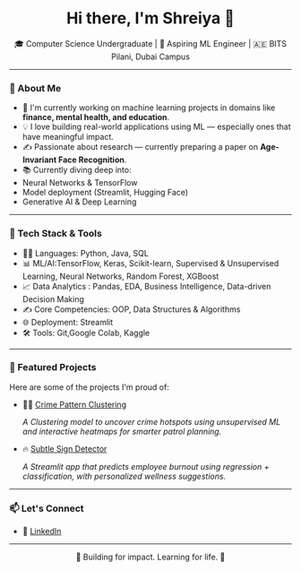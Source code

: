 <h1 align="center">Hi there, I'm Shreiya 👋</h1>
<p align="center">
  🎓 Computer Science Undergraduate | 🤖 Aspiring ML Engineer | 🇦🇪 BITS Pilani, Dubai Campus
</p>

---

### 🧠 About Me

-  🔭 I'm currently working on machine learning projects in domains like **finance, mental health, and education**.
-  💡 I love building real-world applications using ML — especially ones that have meaningful impact.
-  ✍️ Passionate about research — currently preparing a paper on **Age-Invariant Face Recognition**.
-  📚 Currently diving deep into:
  - Neural Networks & TensorFlow
  - Model deployment (Streamlit, Hugging Face)
  - Generative AI & Deep Learning

---

### 🔧 Tech Stack & Tools

- 👨‍💻 Languages: Python, Java, SQL
- 📊 ML/AI:TensorFlow, Keras, Scikit-learn, Supervised & Unsupervised Learning, Neural Networks, Random Forest, XGBoost
- 📈 Data Analytics : Pandas, EDA, Business Intelligence, Data-driven Decision Making
- ✍️ Core Competencies: OOP, Data Structures & Algorithms
- 🌐 Deployment: Streamlit
- 🛠️ Tools: Git,Google Colab, Kaggle

---

### 📌 Featured Projects

Here are some of the projects I'm proud of:
- 🕵️‍♀️ [Crime Pattern Clustering](https://github.com/Shreiya-Muthuvelan/Crime-Pattern-Clustering)
  
  *A Clustering model to uncover crime hotspots using unsupervised ML and interactive heatmaps for smarter patrol planning.*

- 🔥 [Subtle Sign Detector](https://github.com/Shreiya-Muthuvelan/subtle-sign-detector)
  
  *A Streamlit app that predicts employee burnout using regression + classification, with personalized wellness suggestions.*


---

### 📫 Let's Connect

- 💼 [LinkedIn](https://www.linkedin.com/in/shreiyamuthuvelan/)

---

<p align="center">🚀 Building for impact. Learning for life. 🤝</p>
